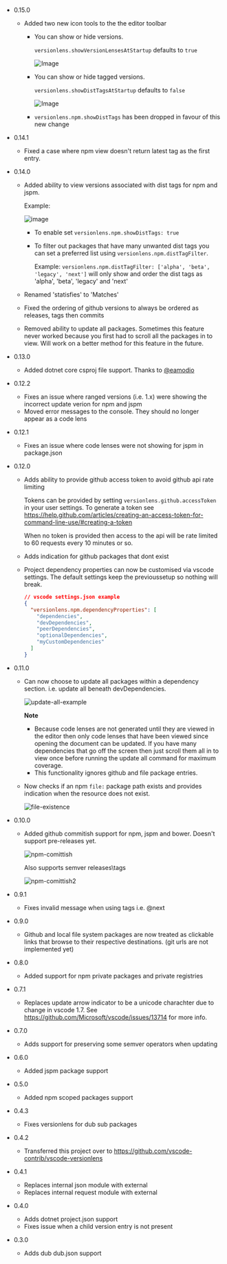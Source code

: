 - 0.15.0
  - Added two new icon tools to the the editor toolbar
    - You can show or hide versions. 
    
      `versionlens.showVersionLensesAtStartup` defaults to `true`

      ![Image](https://github.com/vscode-contrib/vscode-versionlens/raw/master/images/toggle-show-preview.gif)

    - You can show or hide tagged versions.
    
      `versionlens.showDistTagsAtStartup` defaults to `false`

      ![Image](https://github.com/vscode-contrib/vscode-versionlens/raw/master/images/toggle-dist-tags-preview.gif)

    - `versionlens.npm.showDistTags` has been dropped in favour of this new change

- 0.14.1
  - Fixed a case where npm view doesn't return latest tag as the first entry.

- 0.14.0
  - Added ability to view versions associated with dist tags for npm and jspm.

    Example:

    ![image](https://cloud.githubusercontent.com/assets/1727302/25671395/c913e674-3027-11e7-910e-51a17905215c.png)

    - To enable set `versionlens.npm.showDistTags: true`
    - To filter out packages that have many unwanted dist tags you can set a preferred list using `versionlens.npm.distTagFilter`.

      Example: `versionlens.npm.distTagFilter: ['alpha', 'beta', 'legacy', 'next']` will only show and order the dist tags as 'alpha', 'beta', 'legacy' and 'next'

  - Renamed 'statisfies' to 'Matches'
  - Fixed the ordering of github versions to always be ordered as releases, tags then commits
  - Removed ability to update all packages. 
    Sometimes this feature never worked because you first had to scroll all the packages in to view.
    Will work on a better method for this feature in the future.

- 0.13.0
  - Added dotnet core csproj file support. Thanks to [@eamodio](https://github.com/eamodio)

- 0.12.2
  - Fixes an issue where ranged versions (i.e. 1.x) were showing the incorrect update verion for npm and jspm
  - Moved error messages to the console. They should no longer appear as a code lens

- 0.12.1
  - Fixes an issue where code lenses were not showing for jspm in package.json
  
- 0.12.0

  - Adds ability to provide github access token to avoid github api rate limiting

    Tokens can be provided by setting `versionlens.github.accessToken` in your user settings. To generate a token see https://help.github.com/articles/creating-an-access-token-for-command-line-use/#creating-a-token

    When no token is provided then access to the api will be rate limited to 60 requests every 10 minutes or so.

  - Adds indication for github packages that dont exist

  - Project dependency properties can now be customised via vscode settings. The default settings keep the previoussetup so nothing will break.

    ```json
    // vscode settings.json example
    {
      "versionlens.npm.dependencyProperties": [
        "dependencies",
        "devDependencies",
        "peerDependencies",
        "optionalDependencies",
        "myCustomDependencies"
      ]
    }
    ```

- 0.11.0
  - Can now choose to update all packages within a dependency section. i.e. update all beneath devDependencies.

    ![update-all-example](https://cloud.githubusercontent.com/assets/1727302/20415826/c7244f98-ad32-11e6-9c25-ada420828d8c.gif)

    **Note**

      - Because code lenses are not generated until they are viewed in the editor then only code lenses that have been viewed since opening the document can be updated. 
        If you have many dependencies that go off the screen then just scroll them all in to view once before running the update all command for maximum coverage.
      - This functionality ignores github and file package entries.

  - Now checks if an npm `file:` package path exists and provides indication when the resource does not exist.

    ![file-existence](https://cloud.githubusercontent.com/assets/1727302/20415939/7b1843d8-ad33-11e6-8444-bc4ae6d8e555.gif)

- 0.10.0
  - Added github commitish support for npm, jspm and bower. Doesn't support pre-releases yet.

    ![npm-comittish](https://cloud.githubusercontent.com/assets/1727302/20376535/69a638a8-ac7f-11e6-8408-857759c21106.gif)

    Also supports semver releases\tags 

    ![npm-comittish2](https://cloud.githubusercontent.com/assets/1727302/20376610/1669b59c-ac80-11e6-9415-94ed83066f0b.gif)

- 0.9.1
  - Fixes invalid message when using tags i.e. @next

- 0.9.0
  - Github and local file system packages are now treated as clickable links that browse to their respective destinations. (git urls are not implemented yet)

- 0.8.0
  - Added support for npm private packages and private registries

- 0.7.1
  - Replaces update arrow indicator to be a unicode charachter due to change in vscode 1.7. See https://github.com/Microsoft/vscode/issues/13714 for more info.

- 0.7.0
  - Adds support for preserving some semver operators when updating

- 0.6.0
  - Added jspm package support

- 0.5.0
  - Added npm scoped packages support

- 0.4.3
  - Fixes versionlens for dub sub packages

- 0.4.2
  - Transferred this project over to https://github.com/vscode-contrib/vscode-versionlens

- 0.4.1
  - Replaces internal json module with external
  - Replaces internal request module with external

- 0.4.0
  - Adds dotnet project.json support
  - Fixes issue when a child version entry is not present

- 0.3.0
  - Adds dub dub.json support